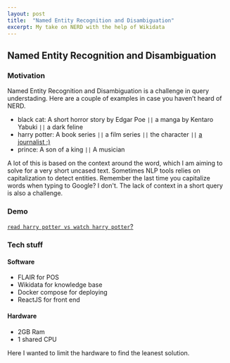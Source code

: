 ```yaml
---
layout: post
title:  "Named Entity Recognition and Disambiguation"
excerpt: My take on NERD with the help of Wikidata
---
```


## Named Entity Recognition and Disambiguation
### Motivation

Named Entity Recognition and Disambiguation is a challenge in query understading. Here are a couple of examples in case you haven’t heard of NERD.

- black cat: A short horror story by Edgar Poe `||` a manga by Kentaro Yabuki `||` a dark feline
- harry potter: A book series `||` a film series `||` the character `||` [a journalist ;)](https://en.wikipedia.org/wiki/Harry_Potter_(journalist))
- prince: A son of a king `||` A musician

A lot of this is based on the context around the word, which I am aiming to solve for a very short uncased text. Sometimes NLP tools relies on capitalization to detect entities. Remember the last time you capitalize words when typing to Google? I don't.
The lack of context in a short query is also a challenge.

### Demo
[`read harry potter vs watch harry potter`?](http://142.93.230.57/)

### Tech stuff

#### Software
- FLAIR for POS
- Wikidata for knowledge base
- Docker compose for deploying
- ReactJS for front end
#### Hardware
- 2GB Ram
- 1 shared CPU

Here I wanted to limit the hardware to find the leanest solution.
